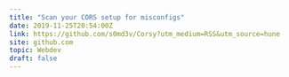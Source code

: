 ```yaml
---
title: "Scan your CORS setup for misconfigs"
date: 2019-11-25T20:54:00Z
link: https://github.com/s0md3v/Corsy?utm_medium=RSS&utm_source=hune
site: github.com
topic: Webdev
draft: false
---
```

